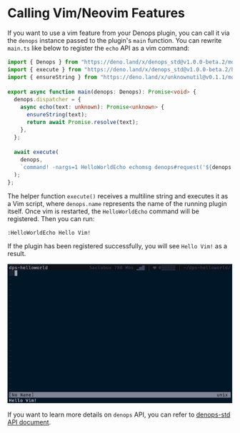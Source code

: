# Calling Vim/Neovim Features

If you want to use a vim feature from your Denops plugin, you can call it via the `denops` instance passed to the plugin's `main` function.
You can rewrite `main.ts` like below to register the `echo` API as a vim command:

```ts:main.ts
import { Denops } from "https://deno.land/x/denops_std@v1.0.0-beta.2/mod.ts";
import { execute } from "https://deno.land/x/denops_std@v1.0.0-beta.2/helper/mod.ts";
import { ensureString } from "https://deno.land/x/unknownutil@v0.1.1/mod.ts";

export async function main(denops: Denops): Promise<void> {
  denops.dispatcher = {
    async echo(text: unknown): Promise<unknown> {
      ensureString(text);
      return await Promise.resolve(text);
    },
  };

  await execute(
    denops,
    `command! -nargs=1 HelloWorldEcho echomsg denops#request('${denops.name}', 'echo', [<q-args>])`,
  );
};
```

The helper function `execute()` receives a multiline string and executes it as a Vim script, where `denops.name` represents the name of the running plugin itself.
Once vim is restarted, the `HelloWorldEcho` command will be registered.
Then you can run:

```vim
:HelloWorldEcho Hello Vim!
```

If the plugin has been registered successfully, you will see `Hello Vim!` as a result.

![](../img/calling-vimneovim-features-1.png)

If you want to learn more details on `denops` API, you can refer to [denops-std API document](https://doc.deno.land/https/deno.land/x/denops_std/mod.ts#Denops).
